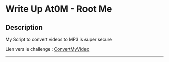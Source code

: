 # Write Up At0M - Root Me

## Description

My Script to convert videos to MP3 is super secure

Lien vers le challenge : [ConvertMyVideo](https://tryhackme.com/room/convertmyvideo)

-------------